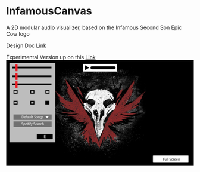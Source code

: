 # InfamousCanvas
A 2D modular audio visualizer, based on the Infamous Second Son Epic Cow logo

Design Doc [Link](https://docs.google.com/document/d/1YKu5VujdFKZGgnEQd1n5-o_moBpf2wElVh0MDsIR9q4/edit?usp=sharing)

Experimental Version up on this [Link](https://people.rit.edu/dxs4043/330/aud-viz-proj)
![alt text](https://github.com/DennisSSDev/InfamousCanvas/blob/master/Prototype.jpg)
